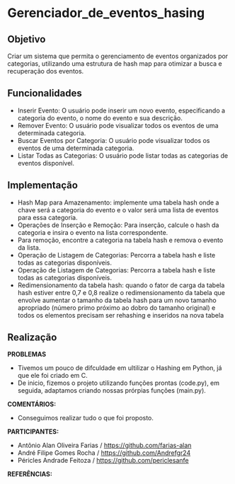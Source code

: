 # Gerenciador_de_eventos_hasing

## Objetivo
Criar um sistema que permita o gerenciamento de eventos organizados por categorias, utilizando uma estrutura de hash map para otimizar a busca e recuperação dos eventos.

## Funcionalidades
* Inserir Evento: O usuário pode inserir um novo evento, especificando a categoria do evento, o nome do evento e sua descrição.
* Remover Evento: O usuário pode visualizar todos os eventos de uma determinada categoria.
* Buscar Eventos por Categoria: O usuário pode visualizar todos os eventos de uma determinada categoria.
* Listar Todas as Categorias: O usuário pode listar todas as categorias de eventos disponível.

## Implementação
* Hash Map para Amazenamento: implemente uma tabela hash onde a chave será a categoria do evento e o valor será uma lista de eventos para essa categoria.
* Operações de Inserção e Remoção: Para inserção, calcule o hash da categoria e insira o evento na lista correspondente.
* Para remoção, encontre a categoria na tabela hash e remova o evento da lista.
* Operação de Listagem de Categorias: Percorra a tabela hash e liste todas as categorias disponíveis.
* Operação de Listagem de Categorias: Percorra a tabela hash e liste todas as categorias disponíveis.
* Redimensionamento da tabela hash: quando o fator de carga da tabela hash estiver entre 0,7 e 0,8 realize o redimensionamento da tabela que envolve aumentar o tamanho da tabela hash para um novo tamanho apropriado (número primo próximo ao dobro do tamanho original) e todos os elementos precisam ser rehashing e inseridos na nova tabela

## Realização

<b>PROBLEMAS</b>
* Tivemos um pouco de difculdade em ultilizar o Hashing em Python, já que ele foi criado em C.
* De inicio, fizemos o projeto utilizando funções prontas (code.py), em seguida, adaptamos criando nossas prórpias funções (main.py).

<b>COMENTÁRIOS:</b>
* Conseguimos realizar tudo o que foi proposto.

<b>PARTICIPANTES:</b>

* Antônio Alan Oliveira Farias / https://github.com/farias-alan
* André Filipe Gomes Rocha / https://github.com/Andrefgr24
* Péricles Andrade Feitoza / https://github.com/periclesanfe

<b>REFERÊNCIAS:</b>
